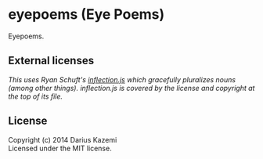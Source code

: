 # eyepoems (Eye Poems)

Eyepoems.

## External licenses
_This uses Ryan Schuft's [inflection.js](https://code.google.com/p/inflection-js/) which gracefully pluralizes nouns (among other things). inflection.js is covered by the license and copyright at the top of its file._

## License
Copyright (c) 2014 Darius Kazemi  
Licensed under the MIT license.
